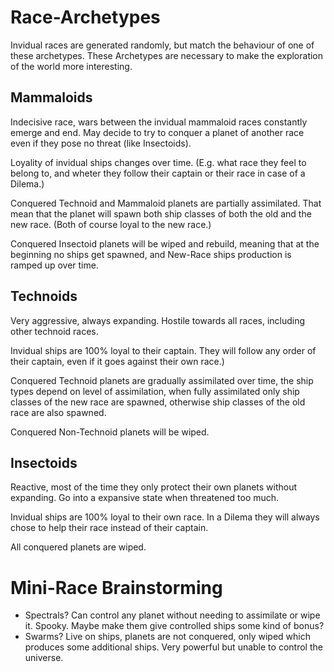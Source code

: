 # Race-Archetypes

Invidual races are generated randomly, but match the behaviour of one of these archetypes. These Archetypes are necessary to make the exploration of the world more interesting.

## Mammaloids

Indecisive race, wars between the invidual mammaloid races constantly emerge and end. May decide to try to conquer a planet of another race even if they pose no threat (like Insectoids).

Loyality of invidual ships changes over time. (E.g. what race they feel to belong to, and wheter they follow their captain or their race in case of a Dilema.)

Conquered Technoid and Mammaloid planets are partially assimilated. That mean that the planet will spawn both ship classes of both the old and the new race. (Both of course loyal to the new race.)

Conquered Insectoid planets will be wiped and rebuild, meaning that at the beginning no ships get spawned, and New-Race ships production is ramped up over time.

## Technoids

Very aggressive, always expanding. Hostile towards all races, including other technoid races.

Invidual ships are 100% loyal to their captain. They will follow any order of their captain, even if it goes against their own race.)

Conquered Technoid planets are gradually assimilated over time, the ship types depend on level of assimilation, when fully assimilated only ship classes of the new race are spawned, otherwise ship classes of the old race are also spawned.

Conquered Non-Technoid planets will be wiped.

## Insectoids

Reactive, most of the time they only protect their own planets without expanding. Go into a expansive state when threatened too much.

Invidual ships are 100% loyal to their own race. In a Dilema they will always chose to help their race instead of their captain.

All conquered planets are wiped.

# Mini-Race Brainstorming

- Spectrals? Can control any planet without needing to assimilate or wipe it. Spooky. Maybe make them give controlled ships some kind of bonus?
- Swarms? Live on ships, planets are not conquered, only wiped which produces some additional ships. Very powerful but unable to control the universe.